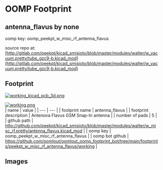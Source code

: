 # OOMP Footprint  
## antenna_flavus  by none  
  
oomp key: oomp_peekpt_w_misc_rf_antenna_flavus  
  
source repo at: [http://gitlab.com/peekpt/kicad_smisioto/blob/master/modules/walter/w_vacuum.pretty/tube_gzc9-b.kicad_mod](http://gitlab.com/peekpt/kicad_smisioto/blob/master/modules/walter/w_vacuum.pretty/tube_gzc9-b.kicad_mod)  
## Footprint  
  
[![working_kicad_pcb_3d.png](working_kicad_pcb_3d_600.png)](working_kicad_pcb_3d.png)  
  
[![working.png](working_600.png)](working.png)  
| name | value | 
| --- | --- | 
| footprint name | antenna_flavus | 
| footprint description | Antenova Flavus GSM Snap-In antenna | 
| number of pads | 5 | 
| github path | http://github.com/peekpt/kicad_smisioto/blob/master/modules/walter/w_misc_rf.pretty/antenna_flavus.kicad_mod | 
| oomp key | oomp_peekpt_w_misc_rf_antenna_flavus | 
| oomp bot github | https://github.com/oomlout/oomlout_oomp_footprint_bot/tree/main/footprints/peekpt_w_misc_rf_antenna_flavus/working | 
## Images  
